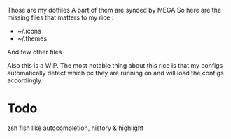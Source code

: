 Those are my dotfiles
A part of them are synced by MEGA
So here are the missing files that matters to my rice :


* ~/.icons
* ~/.themes


And few other files

Also this is a WIP. The most notable thing about this rice is that my configs automatically detect which pc they are running on and will load the configs accordingly.

# Todo

zsh fish like autocompletion, history & highlight
